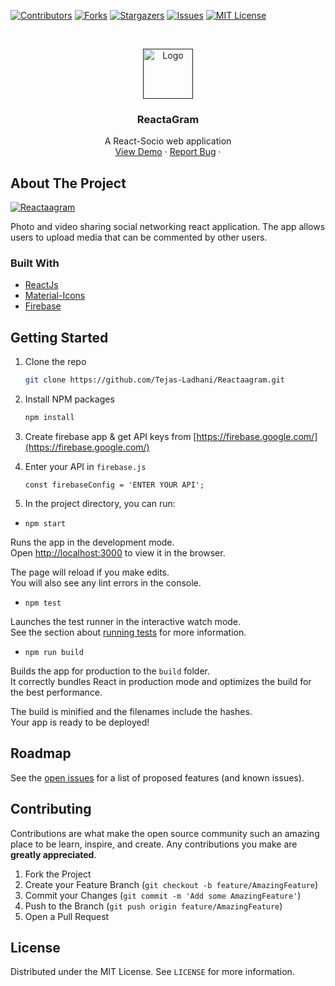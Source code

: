 [![Contributors][contributors-shield]][contributors-url]
[![Forks][forks-shield]][forks-url]
[![Stargazers][stars-shield]][stars-url]
[![Issues][issues-shield]][issues-url]
[![MIT License][license-shield]][license-url]



<!-- PROJECT LOGO -->
<br />
<p align="center">
  <a href="">
    <img src="images/logo.png" alt="Logo" width="80" height="80">
  </a>

  <h3 align="center">ReactaGram</h3>

  <p align="center">
   A React-Socio web application
    <br />
    <a href="https://reactaagram.web.app/">View Demo</a>
    ·
    <a href="https://github.com/Tejas-Ladhani/Reactaagram/issues">Report Bug</a>
    ·
  </p>
</p>



<!-- ABOUT THE PROJECT -->
## About The Project

[![Reactaagram][product-screenshot]](https://example.com)

Photo and video sharing social networking react application.  The app allows users to upload media that can be commented by other users.


### Built With

* [ReactJs](https://reactjs.org/)
* [Material-Icons](https://material-ui.com/components/material-icons/)
* [Firebase](https://firebase.google.com/)



<!-- GETTING STARTED -->
## Getting Started

1. Clone the repo
   ```sh
   git clone https://github.com/Tejas-Ladhani/Reactaagram.git
   ```
2. Install NPM packages
   ```sh
   npm install
   ```
3. Create firebase app & get API keys from [https://firebase.google.com/](https://firebase.google.com/)

4. Enter your API in `firebase.js`
   ```JS
   const firebaseConfig = 'ENTER YOUR API';
   ```

5. In the project directory, you can run:

  * `npm start`

  Runs the app in the development mode.\
  Open [http://localhost:3000](http://localhost:3000) to view it in the browser.

  The page will reload if you make edits.\
  You will also see any lint errors in the console.

  * `npm test`

  Launches the test runner in the interactive watch mode.\
  See the section about [running tests](https://facebook.github.io/create-react-app/docs/running-tests) for more information.

  * `npm run build`

  Builds the app for production to the `build` folder.\
  It correctly bundles React in production mode and optimizes the build for the best performance.

  The build is minified and the filenames include the hashes.\
  Your app is ready to be deployed!



<!-- ROADMAP -->
## Roadmap

See the [open issues](https://github.com/Tejas-Ladhani/Reactaagram/issues) for a list of proposed features (and known issues).



<!-- CONTRIBUTING -->
## Contributing

Contributions are what make the open source community such an amazing place to be learn, inspire, and create. Any contributions you make are **greatly appreciated**.

1. Fork the Project
2. Create your Feature Branch (`git checkout -b feature/AmazingFeature`)
3. Commit your Changes (`git commit -m 'Add some AmazingFeature'`)
4. Push to the Branch (`git push origin feature/AmazingFeature`)
5. Open a Pull Request



<!-- LICENSE -->
## License

Distributed under the MIT License. See `LICENSE` for more information.


<!-- MARKDOWN LINKS & IMAGES -->
<!-- https://www.markdownguide.org/basic-syntax/#reference-style-links -->
[contributors-shield]: https://img.shields.io/github/contributors/Tejas-Ladhani/Reactaagram.svg?style=for-the-badge
[contributors-url]:https://github.com/Tejas-Ladhani/Reactaagram/graphs/contributors
[forks-shield]: https://img.shields.io/github/forks/Tejas-Ladhani/Reactaagram.svg?style=for-the-badge
[forks-url]:https://github.com/Tejas-Ladhani/Reactaagram/network/members
[stars-shield]: https://img.shields.io/github/stars/Tejas-Ladhani/Reactaagram.svg?style=for-the-badge
[stars-url]:https://github.com/Tejas-Ladhani/Reactaagram/stargazers
[issues-shield]: https://img.shields.io/github/issues/Tejas-Ladhani/Reactaagram.svg?style=for-the-badge
[issues-url]:https://github.com/Tejas-Ladhani/Reactaagram/issues
[license-shield]: https://img.shields.io/github/license/Tejas-Ladhani/Reactaagram.svg?style=for-the-badge
[license-url]:https://github.com/Tejas-Ladhani/Reactaagram/blob/master/LICENSE.txt
[product-screenshot]: images/screenshot.png